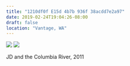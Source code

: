 ```yaml
---
title: "1210df0f E15d 4b7b 936f 38acdd7e2a97"
date: 2019-02-24T19:04:26-08:00
draft: false
location: "Vantage, WA"
---
```


![](https://d17enza3bfujl8.cloudfront.net/83510019.JPG)
![](https://d17enza3bfujl8.cloudfront.net/83510016.JPG)

JD and the Columbia River, 2011
